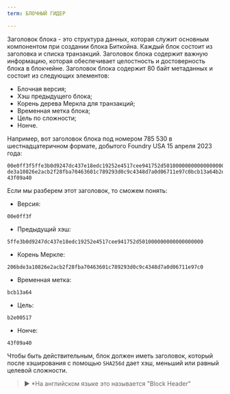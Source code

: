 ```yaml
---
term: БЛОЧНЫЙ ГИДЕР

---
```

Заголовок блока - это структура данных, которая служит основным компонентом при создании блока Биткойна. Каждый блок состоит из заголовка и списка транзакций. Заголовок блока содержит важную информацию, которая обеспечивает целостность и достоверность блока в блокчейне. Заголовок блока содержит 80 байт метаданных и состоит из следующих элементов:


- Блочная версия;
- Хэш предыдущего блока;
- Корень дерева Меркла для транзакций;
- Временная метка блока;
- Цель по сложности;
- Нонче.

Например, вот заголовок блока под номером 785 530 в шестнадцатеричном формате, добытого Foundry USA 15 апреля 2023 года:

```text
00e0ff3f5ffe3b0d9247dc437e18edc19252e4517cee941752d501000000000000000000206b
de3a10826e2acb2f28fba70463601c789293d0c9c4348d7a0d06711e97c0bcb13a64b2e00517
43f09a40
```

Если мы разберем этот заголовок, то сможем понять:


- Версия:

```text
00e0ff3f
```


- Предыдущий хэш:

```text
5ffe3b0d9247dc437e18edc19252e4517cee941752d501000000000000000000
```


- Корень Меркле:

```text
206bde3a10826e2acb2f28fba70463601c789293d0c9c4348d7a0d06711e97c0
```


- Временная метка:

```text
bcb13a64
```


- Цель:

```text
b2e00517
```


- Нонче:

```text
43f09a40
```

Чтобы быть действительным, блок должен иметь заголовок, который после хэширования с помощью `SHA256d` дает хэш, меньший или равный целевой сложности.

> ► *На английском языке это называется "Block Header"
